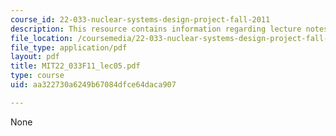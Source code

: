 ```yaml
---
course_id: 22-033-nuclear-systems-design-project-fall-2011
description: This resource contains information regarding lecture notes.
file_location: /coursemedia/22-033-nuclear-systems-design-project-fall-2011/aa322730a6249b67084dfce64daca907_MIT22_033F11_lec05.pdf
file_type: application/pdf
layout: pdf
title: MIT22_033F11_lec05.pdf
type: course
uid: aa322730a6249b67084dfce64daca907

---
```

None